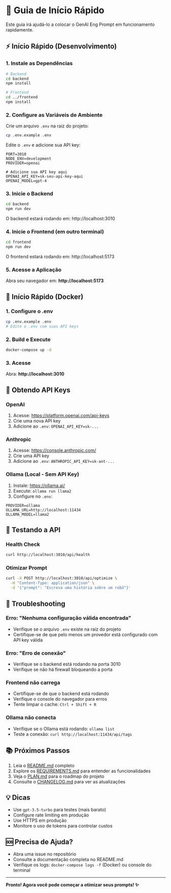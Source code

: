 # 🚀 Guia de Início Rápido

Este guia irá ajudá-lo a colocar o GenAI Eng Prompt em funcionamento rapidamente.

## ⚡ Início Rápido (Desenvolvimento)

### 1. Instale as Dependências

```bash
# Backend
cd backend
npm install

# Frontend
cd ../frontend
npm install
```

### 2. Configure as Variáveis de Ambiente

Crie um arquivo `.env` na raiz do projeto:

```bash
cp .env.example .env
```

Edite o `.env` e adicione sua API key:

```env
PORT=3010
NODE_ENV=development
PROVIDER=openai

# Adicione sua API key aqui
OPENAI_API_KEY=sk-seu-api-key-aqui
OPENAI_MODEL=gpt-4
```

### 3. Inicie o Backend

```bash
cd backend
npm run dev
```

O backend estará rodando em: http://localhost:3010

### 4. Inicie o Frontend (em outro terminal)

```bash
cd frontend
npm run dev
```

O frontend estará rodando em: http://localhost:5173

### 5. Acesse a Aplicação

Abra seu navegador em: **http://localhost:5173**

## 🐳 Início Rápido (Docker)

### 1. Configure o .env

```bash
cp .env.example .env
# Edite o .env com suas API keys
```

### 2. Build e Execute

```bash
docker-compose up -d
```

### 3. Acesse

Abra: **http://localhost:3010**

## 🔑 Obtendo API Keys

### OpenAI
1. Acesse: https://platform.openai.com/api-keys
2. Crie uma nova API key
3. Adicione ao `.env`: `OPENAI_API_KEY=sk-...`

### Anthropic
1. Acesse: https://console.anthropic.com/
2. Crie uma API key
3. Adicione ao `.env`: `ANTHROPIC_API_KEY=sk-ant-...`

### Ollama (Local - Sem API Key)
1. Instale: https://ollama.ai/
2. Execute: `ollama run llama2`
3. Configure no `.env`:
```env
PROVIDER=ollama
OLLAMA_URL=http://localhost:11434
OLLAMA_MODEL=llama2
```

## 📝 Testando a API

### Health Check
```bash
curl http://localhost:3010/api/health
```

### Otimizar Prompt
```bash
curl -X POST http://localhost:3010/api/optimize \
  -H "Content-Type: application/json" \
  -d '{"prompt": "Escreva uma história sobre um robô"}'
```

## 🔧 Troubleshooting

### Erro: "Nenhuma configuração válida encontrada"
- Verifique se o arquivo `.env` existe na raiz do projeto
- Certifique-se de que pelo menos um provedor está configurado com API key válida

### Erro: "Erro de conexão"
- Verifique se o backend está rodando na porta 3010
- Verifique se não há firewall bloqueando a porta

### Frontend não carrega
- Certifique-se de que o backend está rodando
- Verifique o console do navegador para erros
- Tente limpar o cache: `Ctrl + Shift + R`

### Ollama não conecta
- Verifique se o Ollama está rodando: `ollama list`
- Teste a conexão: `curl http://localhost:11434/api/tags`

## 📚 Próximos Passos

1. Leia o [README.md](README.md) completo
2. Explore os [REQUIREMENTS.md](REQUIREMENTS.md) para entender as funcionalidades
3. Veja o [PLAN.md](PLAN.md) para o roadmap do projeto
4. Consulte o [CHANGELOG.md](CHANGELOG.md) para ver as atualizações

## 💡 Dicas

- Use `gpt-3.5-turbo` para testes (mais barato)
- Configure rate limiting em produção
- Use HTTPS em produção
- Monitore o uso de tokens para controlar custos

## 🆘 Precisa de Ajuda?

- Abra uma issue no repositório
- Consulte a documentação completa no README.md
- Verifique os logs: `docker-compose logs -f` (Docker) ou console do terminal

---

**Pronto! Agora você pode começar a otimizar seus prompts! ✨**

